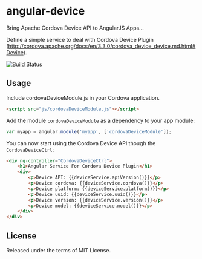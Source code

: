 angular-device
==============

Bring Apache Cordova Device API to AngularJS Apps...

Define a simple service to deal with Cordova Device Plugin (http://cordova.apache.org/docs/en/3.3.0/cordova_device_device.md.html#Device). 

[![Build Status](https://travis-ci.org/xelita/angular-device.png?branch=master)](https://travis-ci.org/xelita/angular-device)

Usage
-----
Include cordovaDeviceModule.js in your Cordova application.

```html
<script src="js/cordovaDeviceModule.js"></script>
```

Add the module `cordovaDeviceModule` as a dependency to your app module:

```js
var myapp = angular.module('myapp', ['cordovaDeviceModule']);
```

You can now start using the Cordova Device API though the `CordovaDeviceCtrl`:

```html
<div ng-controller="CordovaDeviceCtrl">
    <h1>Angular Service For Cordova Device Plugin</h1>
    <div>
        <p>Device API: {{deviceService.apiVersion()}}</p>                
        <p>Device cordova: {{deviceService.cordova()}}</p>
        <p>Device platform: {{deviceService.platform()}}</p>
        <p>Device uuid: {{deviceService.uuid()}}</p>
        <p>Device version: {{deviceService.version()}}</p>
        <p>Device model: {{deviceService.model()}}</p>
    </div>
</div>
```

License
-----

Released under the terms of MIT License.
